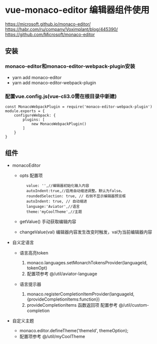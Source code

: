 # vue-monaco-editor 编辑器组件使用

https://microsoft.github.io/monaco-editor/
https://habr.com/ru/company/Voximplant/blog/445390/
https://github.com/Microsoft/monaco-editor

## 安装

### monaco-editor和monaco-editor-webpack-plugin安装

*  yarn add monaco-editor
*  yarn add monaco-editor-webpack-plugin

### 配置vue.config.js(vue-cli3.0需在根目录中新建)

	const MonacoWebpackPlugin = require('monaco-editor-webpack-plugin')
	module.exports = {
	    configureWebpack: {
	        plugins: [
	            new MonacoWebpackPlugin()
	        ]
	    }
	}

## 组件

* monacoEditor
   * opts 配置项
      
		    value: '',//编辑器初始化输入内容
		    autoIndent:true,//启用自动缩进调整。默认为false。
		    roundedSelection: true, // 右侧不显示编辑器预览框
		    autoIndent: true, // 自动缩进
            language:'Aviator',//语言
            theme:'myCoolTheme',//主题
  *  getValue() 手动获取编辑内容
  *  changeValue(val) 编辑器内容发生改变时触发，val为当前编辑器内容 
  
* 自义定语言 

   * 语言高亮token
     1. monaco.languages.setMonarchTokensProvider(languageId, tokenOpt)
     2. 配置项参考 @/util/aviator-language
     
   * 语言提示器
   	 1. monaco.registerCompletionItemProvider(languageId, {provideCompletionItems:function}) 
   	 2. provideCompletionItems 函数返回项 配置参考 @/util/custom-completion	
      
* 自定义主题 
	
	* monaco.editor.defineTheme('themeId', themeOption);
	* 配置项参考 @/util/myCoolTheme
